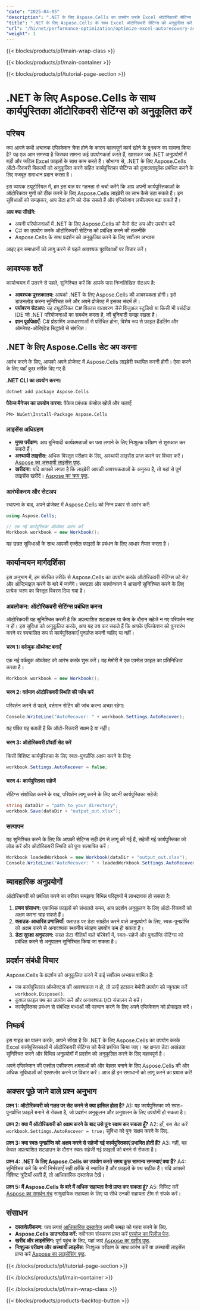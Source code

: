 ```yaml
---
"date": "2025-04-05"
"description": ".NET के लिए Aspose.Cells का उपयोग करके Excel ऑटोरिकवरी सेटिंग्स को प्रबंधित करना सीखें, जिससे आपके C# अनुप्रयोगों में डेटा अखंडता और प्रदर्शन अनुकूलन सुनिश्चित हो।"
"title": ".NET के लिए Aspose.Cells के साथ Excel ऑटोरिकवरी सेटिंग्स को अनुकूलित करें डेटा अखंडता और प्रदर्शन को बढ़ाएं"
"url": "/hi/net/performance-optimization/optimize-excel-autorecovery-aspose-cells-net/"
"weight": 1
---
```


{{< blocks/products/pf/main-wrap-class >}}

{{< blocks/products/pf/main-container >}}

{{< blocks/products/pf/tutorial-page-section >}}


# .NET के लिए Aspose.Cells के साथ कार्यपुस्तिका ऑटोरिकवरी सेटिंग्स को अनुकूलित करें

## परिचय
क्या आपने कभी अचानक एप्लिकेशन क्रैश होने के कारण महत्वपूर्ण कार्य खोने के दुःस्वप्न का सामना किया है? यह एक आम समस्या है जिसका सामना कई उपयोगकर्ता करते हैं, खासकर जब .NET अनुप्रयोगों में बड़ी और जटिल Excel फ़ाइलों के साथ काम करते हैं। सौभाग्य से, .NET के लिए Aspose.Cells ऑटो-रिकवरी विकल्पों को अनुकूलित करने सहित कार्यपुस्तिका सेटिंग्स को कुशलतापूर्वक प्रबंधित करने के लिए मजबूत समाधान प्रदान करता है।

इस व्यापक ट्यूटोरियल में, हम इस बात पर गहनता से चर्चा करेंगे कि आप अपनी कार्यपुस्तिकाओं के ऑटोरिकवर गुणों को ठीक करने के लिए Aspose.Cells लाइब्रेरी का लाभ कैसे उठा सकते हैं। इन सुविधाओं को समझकर, आप डेटा हानि को रोक सकते हैं और एप्लिकेशन लचीलापन बढ़ा सकते हैं।

**आप क्या सीखेंगे:**
- अपनी परियोजनाओं में .NET के लिए Aspose.Cells को कैसे सेट अप और उपयोग करें
- C# का उपयोग करके ऑटोरिकवरी सेटिंग्स को प्रबंधित करने की तकनीकें
- Aspose.Cells के साथ प्रदर्शन को अनुकूलित करने के लिए सर्वोत्तम अभ्यास

आइए इन समाधानों को लागू करने से पहले आवश्यक पूर्वापेक्षाओं पर विचार करें।

## आवश्यक शर्तें
कार्यान्वयन में उतरने से पहले, सुनिश्चित करें कि आपके पास निम्नलिखित सेटअप है:
- **आवश्यक पुस्तकालय:** आपको .NET के लिए Aspose.Cells की आवश्यकता होगी। इसे डाउनलोड करना सुनिश्चित करें और अपने प्रोजेक्ट में इसका संदर्भ लें।
- **पर्यावरण सेटअप:** यह ट्यूटोरियल C# विकास वातावरण जैसे विजुअल स्टूडियो या किसी भी पसंदीदा IDE जो .NET परियोजनाओं का समर्थन करता है, की बुनियादी समझ रखता है।
- **ज्ञान पूर्वापेक्षाएँ:** C# प्रोग्रामिंग अवधारणाओं से परिचित होना, विशेष रूप से फ़ाइल हैंडलिंग और ऑब्जेक्ट-ओरिएंटेड सिद्धांतों से संबंधित।

## .NET के लिए Aspose.Cells सेट अप करना
आरंभ करने के लिए, आपको अपने प्रोजेक्ट में Aspose.Cells लाइब्रेरी स्थापित करनी होगी। ऐसा करने के लिए यहाँ कुछ तरीके दिए गए हैं:

**.NET CLI का उपयोग करना:**
```bash
dotnet add package Aspose.Cells
```

**पैकेज मैनेजर का उपयोग करना:**
पैकेज प्रबंधक कंसोल खोलें और चलाएँ:
```plaintext
PM> NuGet\Install-Package Aspose.Cells
```

### लाइसेंस अधिग्रहण
- **मुफ्त परीक्षण:** आप बुनियादी कार्यक्षमताओं का पता लगाने के लिए निःशुल्क परीक्षण से शुरुआत कर सकते हैं।
- **अस्थायी लाइसेंस:** अधिक विस्तृत परीक्षण के लिए, अस्थायी लाइसेंस प्राप्त करने पर विचार करें। [Aspose का अस्थायी लाइसेंस पृष्ठ](https://purchase.aspose.com/temporary-license/).
- **खरीदना:** यदि आपको लगता है कि लाइब्रेरी आपकी आवश्यकताओं के अनुरूप है, तो यहां से पूर्ण लाइसेंस खरीदें। [Aspose का क्रय पृष्ठ](https://purchase.aspose.com/buy).

### आरंभीकरण और सेटअप
स्थापना के बाद, अपने प्रोजेक्ट में Aspose.Cells को निम्न प्रकार से आरंभ करें:
```csharp
using Aspose.Cells;

// एक नई कार्यपुस्तिका ऑब्जेक्ट आरंभ करें
Workbook workbook = new Workbook();
```
यह उन्नत सुविधाओं के साथ आपकी एक्सेल फाइलों के प्रबंधन के लिए आधार तैयार करता है।

## कार्यान्वयन मार्गदर्शिका
इस अनुभाग में, हम संरचित तरीके से Aspose.Cells का उपयोग करके ऑटोरिकवरी सेटिंग्स को सेट और ऑप्टिमाइज़ करने के बारे में जानेंगे। स्पष्टता और कार्यान्वयन में आसानी सुनिश्चित करने के लिए प्रत्येक चरण का विस्तृत विवरण दिया गया है।

### अवलोकन: ऑटोरिकवरी सेटिंग्स प्रबंधित करना
ऑटोरिकवरी यह सुनिश्चित करती है कि अप्रत्याशित शटडाउन या क्रैश के दौरान सहेजे न गए परिवर्तन नष्ट न हों। इस सुविधा को अनुकूलित करके, आप यह तय कर सकते हैं कि आपके एप्लिकेशन को पुनरारंभ करने पर स्वचालित रूप से कार्यपुस्तिकाएँ पुनर्प्राप्त करनी चाहिए या नहीं।

#### चरण 1: वर्कबुक ऑब्जेक्ट बनाएँ
एक नई वर्कबुक ऑब्जेक्ट को आरंभ करके शुरू करें। यह मेमोरी में एक एक्सेल फ़ाइल का प्रतिनिधित्व करता है।
```csharp
Workbook workbook = new Workbook();
```

#### चरण 2: वर्तमान ऑटोरिकवरी स्थिति की जाँच करें
परिवर्तन करने से पहले, वर्तमान सेटिंग की जांच करना अच्छा रहेगा:
```csharp
Console.WriteLine("AutoRecover: " + workbook.Settings.AutoRecover);
```
यह पंक्ति यह बताती है कि ऑटो-रिकवरी सक्षम है या नहीं।

#### चरण 3: ऑटोरिकवरी प्रॉपर्टी सेट करें
किसी विशिष्ट कार्यपुस्तिका के लिए स्वतः-पुनर्प्राप्ति अक्षम करने के लिए:
```csharp
workbook.Settings.AutoRecover = false;
```

#### चरण 4: कार्यपुस्तिका सहेजें
सेटिंग्स संशोधित करने के बाद, परिवर्तन लागू करने के लिए अपनी कार्यपुस्तिका सहेजें:
```csharp
string dataDir = "path_to_your_directory";
workbook.Save(dataDir + "output_out.xlsx");
```

### सत्यापन
यह सुनिश्चित करने के लिए कि आपकी सेटिंग्स सही ढंग से लागू की गई हैं, सहेजी गई कार्यपुस्तिका को लोड करें और ऑटोरिकवरी स्थिति को पुनः सत्यापित करें।
```csharp
Workbook loadedWorkbook = new Workbook(dataDir + "output_out.xlsx");
Console.WriteLine("AutoRecover: " + loadedWorkbook.Settings.AutoRecover);
```

## व्यावहारिक अनुप्रयोगों
ऑटोरिकवरी को प्रबंधित करने का तरीका समझना विभिन्न परिदृश्यों में लाभदायक हो सकता है:
1. **प्रचय संसाधन:** एकाधिक फ़ाइलों को संभालते समय, आप प्रदर्शन अनुकूलन के लिए ऑटो-रिकवरी को अक्षम करना चाह सकते हैं।
2. **क्लाउड-आधारित प्रणालियाँ:** क्लाउड पर डेटा संग्रहीत करने वाले अनुप्रयोगों के लिए, स्वतः-पुनर्प्राप्ति को अक्षम करने से अनावश्यक स्थानीय संग्रहण उपयोग कम हो सकता है।
3. **डेटा सुरक्षा अनुपालन:** सख्त डेटा नीतियों वाले परिवेशों में, स्वतः-सहेजें और पुनर्प्राप्ति सेटिंग्स को प्रबंधित करने से अनुपालन सुनिश्चित किया जा सकता है।

## प्रदर्शन संबंधी विचार
Aspose.Cells के प्रदर्शन को अनुकूलित करने में कई सर्वोत्तम अभ्यास शामिल हैं:
- जब कार्यपुस्तिका ऑब्जेक्ट्स की आवश्यकता न हो, तो उन्हें हटाकर मेमोरी उपयोग को न्यूनतम करें `workbook.Dispose()`.
- कुशल फ़ाइल पथ का उपयोग करें और अनावश्यक I/O संचालन से बचें।
- कार्यपुस्तिका प्रबंधन से संबंधित बाधाओं की पहचान करने के लिए अपने एप्लिकेशन को प्रोफाइल करें।

## निष्कर्ष
इस गाइड का पालन करके, आपने सीखा है कि .NET के लिए Aspose.Cells का उपयोग करके Excel कार्यपुस्तिकाओं में ऑटोरिकवरी सेटिंग्स को कैसे प्रबंधित किया जाए। यह क्षमता डेटा अखंडता सुनिश्चित करने और विभिन्न अनुप्रयोगों में प्रदर्शन को अनुकूलित करने के लिए महत्वपूर्ण है। 

अपने एप्लिकेशन की एक्सेल एकीकरण क्षमताओं को और बेहतर बनाने के लिए Aspose.Cells की और अधिक सुविधाओं को एक्सप्लोर करने पर विचार करें। आज ही इन समाधानों को लागू करने का प्रयास करें!

## अक्सर पूछे जाने वाले प्रश्न अनुभाग
**प्रश्न 1: ऑटोरिकवरी को गलत पर सेट करने से क्या हासिल होता है?**
A1: यह कार्यपुस्तिका को स्वतः-पुनर्प्राप्ति फ़ाइलें बनाने से रोकता है, जो प्रदर्शन अनुकूलन और अनुपालन के लिए उपयोगी हो सकता है।

**प्रश्न 2: क्या मैं ऑटोरिकवरी को अक्षम करने के बाद उसे पुनः सक्षम कर सकता हूँ?**
A2: हाँ, बस सेट करें `workbook.Settings.AutoRecover = true;` सुविधा को पुनः सक्षम करने के लिए.

**प्रश्न 3: क्या स्वतः पुनर्प्राप्ति को अक्षम करने से सहेजी गई कार्यपुस्तिकाएं प्रभावित होती हैं?**
A3: नहीं, यह केवल अप्रत्याशित शटडाउन के दौरान स्वतः सहेजी गई फ़ाइलों को बनने से रोकता है।

**प्रश्न 4: .NET के लिए Aspose.Cells का उपयोग करते समय कुछ सामान्य समस्याएं क्या हैं?**
A4: सुनिश्चित करें कि सभी निर्भरताएँ सही तरीके से स्थापित हैं और फ़ाइलों के पथ सटीक हैं। यदि आपको विशिष्ट त्रुटियाँ आती हैं, तो आधिकारिक दस्तावेज़ देखें।

**प्रश्न 5: मैं Aspose.Cells के बारे में अधिक सहायता कैसे प्राप्त कर सकता हूं?**
A5: विजिट करें [Aspose का समर्थन मंच](https://forum.aspose.com/c/cells/9) सामुदायिक सहायता के लिए या सीधे उनकी सहायता टीम से संपर्क करें।

## संसाधन
- **दस्तावेज़ीकरण:** पता लगाएं [आधिकारिक दस्तावेज](https://reference.aspose.com/cells/net/) अपनी समझ को गहरा करने के लिए.
- **Aspose.Cells डाउनलोड करें:** नवीनतम संस्करण प्राप्त करें [एस्पोज का रिलीज़ पेज](https://releases.aspose.com/cells/net/).
- **खरीद और लाइसेंसिंग:** पूर्ण पहुंच के लिए, यहां जाएं [Aspose का खरीद पृष्ठ](https://purchase.aspose.com/buy).
- **निःशुल्क परीक्षण और अस्थायी लाइसेंस:** निःशुल्क परीक्षण के साथ आरंभ करें या अस्थायी लाइसेंस प्राप्त करें [Aspose का लाइसेंसिंग पृष्ठ](https://releases.aspose.com/cells/net/).

{{< /blocks/products/pf/tutorial-page-section >}}

{{< /blocks/products/pf/main-container >}}

{{< /blocks/products/pf/main-wrap-class >}}

{{< blocks/products/products-backtop-button >}}